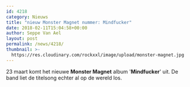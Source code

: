 ```yaml
---
id: 4218
category: Nieuws
title: "nieuw Monster Magnet nummer: Mindfucker"
date: 2018-02-11T15:04:58+00:00
author: Seppe Van Ael
layout: post
permalink: /news/4218/
thumbnail: >-
  https://res.cloudinary.com/rockxxl/image/upload/monster-magnet.jpg
---
```

23 maart komt het nieuwe **Monster Magnet** album '**Mindfucker**' uit. De band liet de titelsong echter al op de wereld los.
